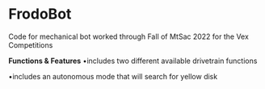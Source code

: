 # FrodoBot
Code for mechanical bot worked through Fall of MtSac 2022 for the Vex Competitions

**Functions & Features**
•includes two different available drivetrain functions

•includes an autonomous mode that will search for yellow disk
